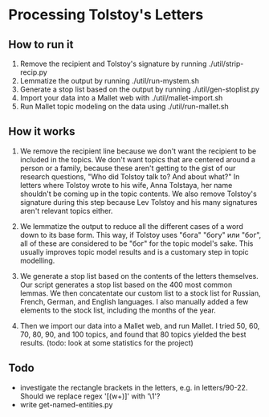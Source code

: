 # Processing Tolstoy's Letters
## How to run it
1. Remove the recipient and Tolstoy's signature by running ./util/strip-recip.py
2. Lemmatize the output by running ./util/run-mystem.sh
3. Generate a stop list based on the output by running ./util/gen-stoplist.py
4. Import your data into a Mallet web with ./util/mallet-import.sh
5. Run Mallet topic modeling on the data using ./util/run-mallet.sh

## How it works

1. We remove the recipient line because we don't want the recipient to be included in the topics. 
We don't want topics that are centered around a person or a family, because these aren't getting to the 
gist of our research questions, "Who did Tolstoy talk to? And about what?" In letters where Tolstoy 
wrote to his wife, Anna Tolstaya, her name shouldn't be coming up in the topic contents. We also remove 
Tolstoy's signature during this step because Lev Tolstoy and his many signatures aren't relevant topics 
either.

2. We lemmatize the output to reduce all the different cases of a word down to its base form. This way, if 
Tolstoy uses "бога" "богу" или "бог", all of these are considered to be "бог" for the topic model's sake.
This usually improves topic model results and is a customary step in topic modelling.

3. We generate a stop list based on the contents of the letters themselves. Our script generates a stop list based on the 400 most common lemmas. We then concatentate our custom list to a stock list for Russian, French, German, and English languages. I also manually added a few elements to the stock list, including the months of the year.

4. Then we import our data into a Mallet web, and run Mallet. I tried 50, 60, 70, 80, 90, and 100 topics, and found that 80 topics yielded the best results. (todo: look at some statistics for the project)

## Todo
- investigate the rectangle brackets in the letters, e.g. in letters/90-22. Should we replace regex '\[(w+)\]' with '\1'?
- write get-named-entities.py